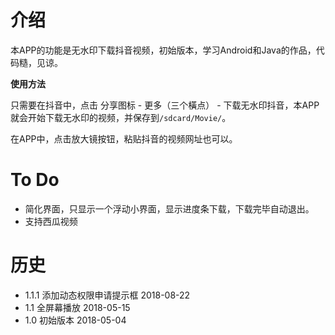 # 介绍

本APP的功能是无水印下载抖音视频，初始版本，学习Android和Java的作品，代码糙，见谅。

**使用方法**

只需要在抖音中，点击 分享图标 - 更多（三个橫点） - 下载无水印抖音，本APP就会开始下载无水印的视频，并保存到`/sdcard/Movie/`。

在APP中，点击放大镜按钮，粘贴抖音的视频网址也可以。

# To Do
- 简化界面，只显示一个浮动小界面，显示进度条下载，下载完毕自动退出。
- 支持西瓜视频

# 历史
* 1.1.1 添加动态权限申请提示框 2018-08-22
* 1.1 全屏幕播放 2018-05-15
* 1.0 初始版本 2018-05-04

